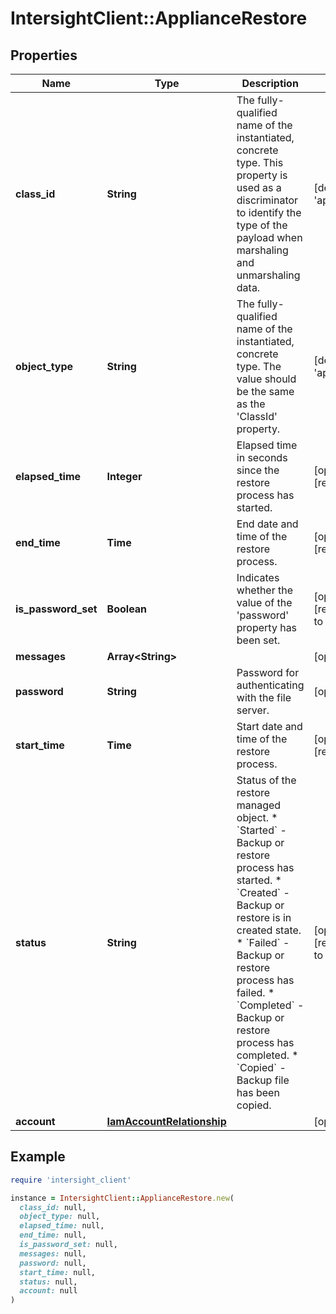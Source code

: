 # IntersightClient::ApplianceRestore

## Properties

| Name | Type | Description | Notes |
| ---- | ---- | ----------- | ----- |
| **class_id** | **String** | The fully-qualified name of the instantiated, concrete type. This property is used as a discriminator to identify the type of the payload when marshaling and unmarshaling data. | [default to &#39;appliance.Restore&#39;] |
| **object_type** | **String** | The fully-qualified name of the instantiated, concrete type. The value should be the same as the &#39;ClassId&#39; property. | [default to &#39;appliance.Restore&#39;] |
| **elapsed_time** | **Integer** | Elapsed time in seconds since the restore process has started. | [optional][readonly] |
| **end_time** | **Time** | End date and time of the restore process. | [optional][readonly] |
| **is_password_set** | **Boolean** | Indicates whether the value of the &#39;password&#39; property has been set. | [optional][readonly][default to false] |
| **messages** | **Array&lt;String&gt;** |  | [optional] |
| **password** | **String** | Password for authenticating with the file server. | [optional] |
| **start_time** | **Time** | Start date and time of the restore process. | [optional][readonly] |
| **status** | **String** | Status of the restore managed object. * &#x60;Started&#x60; - Backup or restore process has started. * &#x60;Created&#x60; - Backup or restore is in created state. * &#x60;Failed&#x60; - Backup or restore process has failed. * &#x60;Completed&#x60; - Backup or restore process has completed. * &#x60;Copied&#x60; - Backup file has been copied. | [optional][readonly][default to &#39;Started&#39;] |
| **account** | [**IamAccountRelationship**](IamAccountRelationship.md) |  | [optional] |

## Example

```ruby
require 'intersight_client'

instance = IntersightClient::ApplianceRestore.new(
  class_id: null,
  object_type: null,
  elapsed_time: null,
  end_time: null,
  is_password_set: null,
  messages: null,
  password: null,
  start_time: null,
  status: null,
  account: null
)
```


